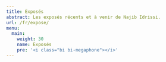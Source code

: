 ```yaml
---
title: Exposés
abstract: Les exposés récents et à venir de Najib Idrissi.
url: /fr/expose/
menu:
  main:
    weight: 30
    name: Exposés
    pre: '<i class="bi bi-megaphone"></i>'
---
```

